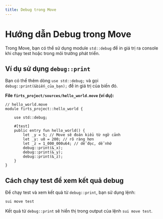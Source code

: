 ```yaml
---
title: Debug trong Move
---
```


# Hướng dẫn Debug trong Move

Trong Move, bạn có thể sử dụng module `std::debug` để in giá trị ra console khi chạy test hoặc trong môi trường phát triển.

## Ví dụ sử dụng `debug::print`

Bạn có thể thêm dòng `use std::debug;` và gọi `debug::print(&biến_của_bạn);` để in giá trị của biến đó.

**File `firts_project/sources/hello_world.move` (ví dụ):**

```move
// hello_world.move
module firts_project::hello_world {

    use std::debug;
 
    #[test]
    public entry fun hello_world() {
        let _y = 5; // Move sẽ đoán kiểu từ ngữ cảnh
        let _y: u8 = 200; // rõ ràng hơn
        let _z = 1_000_000u64; // dễ đọc, dễ nhớ
        debug::print(&_x);
        debug::print(&_y);
        debug::print(&_z);
    }
}
```

## Cách chạy test để xem kết quả debug

Để chạy test và xem kết quả từ `debug::print`, bạn sử dụng lệnh:

```bash
sui move test
```

Kết quả từ `debug::print` sẽ hiển thị trong output của lệnh `sui move test`. 